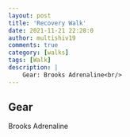 ```yaml
---
layout: post
title: 'Recovery Walk'
date: 2021-11-21 22:28:0
author: multishiv19
comments: true
category: [walks]
tags: [Walk]
description: |
    Gear: Brooks Adrenaline<br/>
---
```


## Gear
Brooks Adrenaline



<div width='100%' class='strava-embed-placeholder' data-embed-type='activity' data-embed-id='6286688090'></div>
<script src='https://strava-embeds.com/embed.js'></script>
